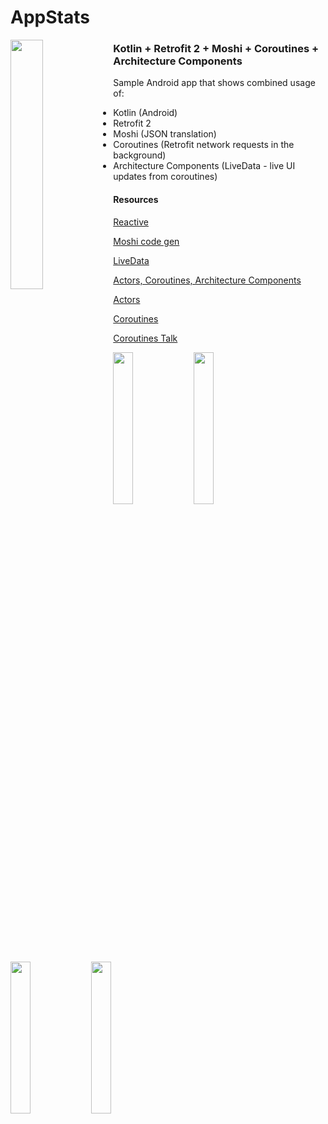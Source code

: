 # AppStats

<img src="https://amedeobaragiola.me/static/appstats.png" width="32%" align="left">

### Kotlin + Retrofit 2 + Moshi + Coroutines + Architecture Components ###

Sample Android app that shows combined usage of:

- Kotlin (Android)
- Retrofit 2
- Moshi (JSON translation)
- Coroutines (Retrofit network requests in the background)
- Architecture Components (LiveData - live UI updates from coroutines)

#### Resources

[Reactive](https://cycle.js.org/streams.html)

[Moshi code gen](https://medium.com/@sweers/exploring-moshis-kotlin-code-gen-dec09d72de5e)

[LiveData](https://medium.com/@taman.neupane/basic-example-of-livedata-and-viewmodel-14d5af922d0)

[Actors, Coroutines, Architecture Components](https://blog.elpassion.com/create-a-clean-code-app-with-kotlin-coroutines-and-android-architecture-components-f533b04b5431?gi=a244c9d4385)

[Actors](https://blog.octo.com/en/a-responsive-and-clean-android-app-with-kotlin-actors/)

[Coroutines](https://github.com/Kotlin/kotlinx.coroutines/blob/master/coroutines-guide.md)

[Coroutines Talk](https://www.youtube.com/watch?v=_hfBv0a09Jc)

<img src="https://amedeobaragiola.me/static/kotlin.png" width="25%" height="25%" align="left">
<img src="https://amedeobaragiola.me/static/moshi.png" width="25%" height="25%" align="left">
<img src="https://amedeobaragiola.me/static/retrofit2.png" width="25%" height="25%" align="left">
<img src="https://amedeobaragiola.me/static/architecture-components.svg" width="25%" height="25%" align="left">
